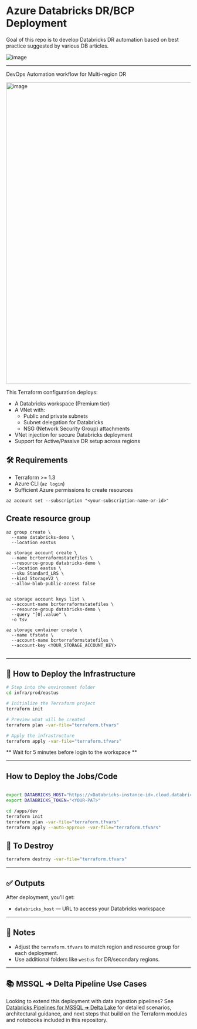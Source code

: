 
# Azure Databricks DR/BCP Deployment

Goal of this repo is to develop Databricks DR automation based on best practice suggested by various DB articles.

![image](https://github.com/user-attachments/assets/048836f1-447e-42dc-b50c-90285859f2a9)

---

DevOps Automation workflow for Multi-region DR

<img width="1402" height="821" alt="image" src="https://github.com/user-attachments/assets/6a5737f4-6475-4d5c-8989-4deb8c55b41e" />



This Terraform configuration deploys:

- A Databricks workspace (Premium tier)
- A VNet with:
  - Public and private subnets
  - Subnet delegation for Databricks
  - NSG (Network Security Group) attachments
- VNet injection for secure Databricks deployment
- Support for Active/Passive DR setup across regions


## 🛠️ Requirements

- Terraform >= 1.3
- Azure CLI (`az login`)
- Sufficient Azure permissions to create resources

```
az account set --subscription "<your-subscription-name-or-id>"

```

## Create resource group

```
az group create \
  --name databricks-demo \
  --location eastus

```

```
az storage account create \
  --name bcrterraformstatefiles \
  --resource-group databricks-demo \
  --location eastus \
  --sku Standard_LRS \
  --kind StorageV2 \
  --allow-blob-public-access false


az storage account keys list \
  --account-name bcrterraformstatefiles \
  --resource-group databricks-demo \
  --query "[0].value" \
  -o tsv

az storage container create \
  --name tfstate \
  --account-name bcrterraformstatefiles \
  --account-key <YOUR_STORAGE_ACCOUNT_KEY>


```

---

## 🚀 How to Deploy the Infrastructure

```bash
# Step into the environment folder
cd infra/prod/eastus

# Initialize the Terraform project
terraform init

# Preview what will be created
terraform plan -var-file="terraform.tfvars"

# Apply the infrastructure
terraform apply -var-file="terraform.tfvars"
````
** Wait for 5 minutes before login to the workspace **

---

##  How to Deploy the Jobs/Code

```bash

export DATABRICKS_HOST="https://<Databricks-instance-id>.cloud.databricks.com"
export DATABRICKS_TOKEN="<YOUR-PAT>"

cd /apps/dev
terraform init
terraform plan -var-file="terraform.tfvars"
terraform apply --auto-approve -var-file="terraform.tfvars"

```


## 🧹 To Destroy

```bash
terraform destroy -var-file="terraform.tfvars"
```

---

## ✅ Outputs

After deployment, you'll get:

* `databricks_host` — URL to access your Databricks workspace

---

## 📝 Notes

* Adjust the `terraform.tfvars` to match region and resource group for each deployment.
* Use additional folders like `westus` for DR/secondary regions.

---

## 📚 MSSQL ➜ Delta Pipeline Use Cases

Looking to extend this deployment with data ingestion pipelines? See [Databricks Pipelines for MSSQL ➜ Delta Lake](docs/mssql-to-delta-pipeline-usecases.md) for detailed scenarios, architectural guidance, and next steps that build on the Terraform modules and notebooks included in this repository.

